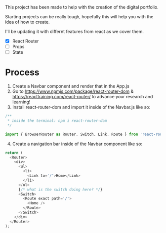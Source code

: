 This project has been made to help with the creation of the digital portfolio.

Starting projects can be really tough, hopefully this will help you with the idea of how to create.

I'll be updating it with differnt features from react as we cover them.

- [x] React Router
- [ ] Props
- [ ] State

# Process

1. Create a Navbar component and render that in the App.js
2. Go to https://www.npmjs.com/package/react-router-dom & https://reacttraining.com/react-router/ to advance your research and learning!
3. Install react-router-dom and import it inside of the Navbar.js like so:

```javascript
/**
 * inside the terminal: npm i react-router-dom
 */

import { BrowserRouter as Router, Switch, Link, Route } from 'react-router-dom';
```

4. Create a navigation bar inside of the Navbar component like so:

```javascript
return (
  <Router>
    <div>
      <ul>
        <li>
          <Link to='/'>Home</Link>
        </li>
      </ul>
      {/* what is the switch doing here? */}
      <Switch>
        <Route exact path='/'>
          <Home />
        </Route>
      </Switch>
    </div>
  </Router>
);
```

